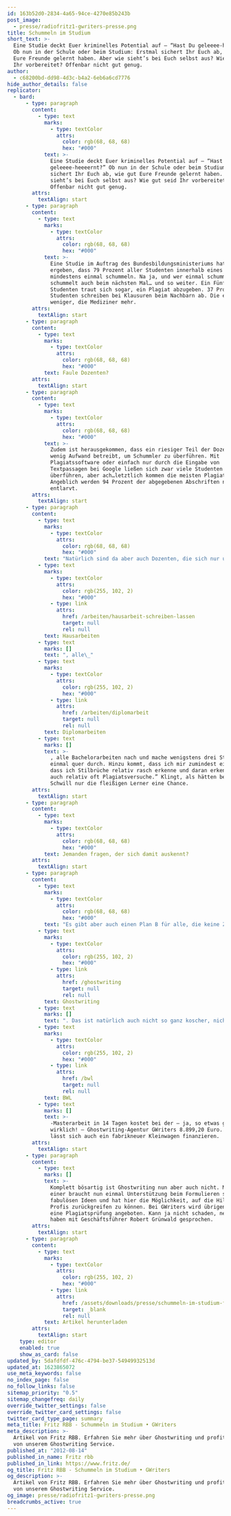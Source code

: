 ```yaml
---
id: 163b52d0-2834-4a65-94ce-4270e85b243b
post_image:
  - presse/radiofritz1-gwriters-presse.png
title: Schummeln im Studium
short_text: >-
  Eine Studie deckt Euer kriminelles Potential auf – “Hast Du geleeee-heeeernt?”
  Ob nun in der Schule oder beim Studium: Erstmal sichert Ihr Euch ab, wie gut
  Eure Freunde gelernt haben. Aber wie sieht’s bei Euch selbst aus? Wie gut seid
  Ihr vorbereitet? Offenbar nicht gut genug.
author:
  - c68200bd-dd98-4d3c-b4a2-6eb6a6cd7776
hide_author_details: false
replicator:
  - bard:
      - type: paragraph
        content:
          - type: text
            marks:
              - type: textColor
                attrs:
                  color: rgb(68, 68, 68)
                  hex: "#000"
            text: >-
              Eine Studie deckt Euer kriminelles Potential auf – “Hast Du
              geleeee-heeeernt?” Ob nun in der Schule oder beim Studium: Erstmal
              sichert Ihr Euch ab, wie gut Eure Freunde gelernt haben. Aber wie
              sieht’s bei Euch selbst aus? Wie gut seid Ihr vorbereitet?
              Offenbar nicht gut genug.
        attrs:
          textAlign: start
      - type: paragraph
        content:
          - type: text
            marks:
              - type: textColor
                attrs:
                  color: rgb(68, 68, 68)
                  hex: "#000"
            text: >-
              Eine Studie im Auftrag des Bundesbildungsministeriums hat nämlich
              ergeben, dass 79 Prozent aller Studenten innerhalb eines Semesters
              mindestens einmal schummeln. Na ja, und wer einmal schummelt,
              schummelt auch beim nächsten Mal… und so weiter. Ein Fünftel aller
              Studenten traut sich sogar, ein Plagiat abzugeben. 37 Prozent der
              Studenten schreiben bei Klausuren beim Nachbarn ab. Die einen
              weniger, die Mediziner mehr.
        attrs:
          textAlign: start
      - type: paragraph
        content:
          - type: text
            marks:
              - type: textColor
                attrs:
                  color: rgb(68, 68, 68)
                  hex: "#000"
            text: Faule Dozenten?
        attrs:
          textAlign: start
      - type: paragraph
        content:
          - type: text
            marks:
              - type: textColor
                attrs:
                  color: rgb(68, 68, 68)
                  hex: "#000"
            text: >-
              Zudem ist herausgekommen, dass ein riesiger Teil der Dozenten nur
              wenig Aufwand betreibt, um Schummler zu überführen. Mit
              Plagiatssoftware oder einfach nur durch die Eingabe von
              Textpassagen bei Google ließen sich zwar viele Studenten
              überführen, aber ach…letztlich kommen die meisten Plagiate durch.
              Angeblich werden 94 Prozent der abgegebenen Abschriften nicht
              entlarvt.
        attrs:
          textAlign: start
      - type: paragraph
        content:
          - type: text
            marks:
              - type: textColor
                attrs:
                  color: rgb(68, 68, 68)
                  hex: "#000"
            text: "Natürlich sind da aber auch Dozenten, die sich nur ungern verhohnepiepeln lassen. Ursula Schwill von der FH Brandenburg gehört auf jeden Fall dazu. Sie meint: “Ich bin grundsätzlich misstrauisch bei allen Studenten. Ich gucke alle\_"
          - type: text
            marks:
              - type: textColor
                attrs:
                  color: rgb(255, 102, 2)
                  hex: "#000"
              - type: link
                attrs:
                  href: /arbeiten/hausarbeit-schreiben-lassen
                  target: null
                  rel: null
            text: Hausarbeiten
          - type: text
            marks: []
            text: ", alle\_"
          - type: text
            marks:
              - type: textColor
                attrs:
                  color: rgb(255, 102, 2)
                  hex: "#000"
              - type: link
                attrs:
                  href: /arbeiten/diplomarbeit
                  target: null
                  rel: null
            text: Diplomarbeiten
          - type: text
            marks: []
            text: >-
              , alle Bachelorarbeiten nach und mache wenigstens drei Stichproben
              einmal quer durch. Hinzu kommt, dass ich mir zumindest einbilde,
              dass ich Stilbrüche relativ rasch erkenne und daran erkennt man
              auch relativ oft Plagiatsversuche.” Klingt, als hätten bei Frau
              Schwill nur die fleißigen Lerner eine Chance.
        attrs:
          textAlign: start
      - type: paragraph
        content:
          - type: text
            marks:
              - type: textColor
                attrs:
                  color: rgb(68, 68, 68)
                  hex: "#000"
            text: Jemanden fragen, der sich damit auskennt?
        attrs:
          textAlign: start
      - type: paragraph
        content:
          - type: text
            marks:
              - type: textColor
                attrs:
                  color: rgb(68, 68, 68)
                  hex: "#000"
            text: "Es gibt aber auch einen Plan B für alle, die keine Zeit, Motivation, Ahnung oder sonst was haben, um eine eigene Arbeit zu schreiben. Die Parole lautet\_"
          - type: text
            marks:
              - type: textColor
                attrs:
                  color: rgb(255, 102, 2)
                  hex: "#000"
              - type: link
                attrs:
                  href: /ghostwriting
                  target: null
                  rel: null
            text: Ghostwriting
          - type: text
            marks: []
            text: ". Das ist natürlich auch nicht so ganz koscher, nicht sehr moralisch und schon gar nicht den Regeln entsprechend. Und auch nicht ganz billig. Eine\_"
          - type: text
            marks:
              - type: textColor
                attrs:
                  color: rgb(255, 102, 2)
                  hex: "#000"
              - type: link
                attrs:
                  href: /bwl
                  target: null
                  rel: null
            text: BWL
          - type: text
            marks: []
            text: >-
              -Masterarbeit in 14 Tagen kostet bei der – ja, so etwas gibt es
              wirklich! – Ghostwriting-Agentur GWriters 8.899,20 Euro. Damit
              lässt sich auch ein fabrikneuer Kleinwagen finanzieren.
        attrs:
          textAlign: start
      - type: paragraph
        content:
          - type: text
            marks: []
            text: >-
              Komplett bösartig ist Ghostwriting nun aber auch nicht. Manch
              einer braucht nun einmal Unterstützung beim Formulieren seiner
              fabulösen Ideen und hat hier die Möglichkeit, auf die Hilfe von
              Profis zurückgreifen zu können. Bei GWriters wird übrigens auch
              eine Plagiatsprüfung angeboten. Kann ja nicht schaden, ne? Wir
              haben mit Geschäftsführer Robert Grünwald gesprochen.
        attrs:
          textAlign: start
      - type: paragraph
        content:
          - type: text
            marks:
              - type: textColor
                attrs:
                  color: rgb(255, 102, 2)
                  hex: "#000"
              - type: link
                attrs:
                  href: /assets/downloads/presse/schummeln-im-studium-fritz-rbb.pdf
                  target: _blank
                  rel: null
            text: Artikel herunterladen
        attrs:
          textAlign: start
    type: editor
    enabled: true
    show_as_card: false
updated_by: 5dafdfdf-476c-4794-be37-54949932513d
updated_at: 1623865072
use_meta_keywords: false
no_index_page: false
no_follow_links: false
sitemap_priority: "0.5"
sitemap_changefreq: daily
override_twitter_settings: false
override_twitter_card_settings: false
twitter_card_type_page: summary
meta_title: Fritz RBB - Schummeln im Studium • GWriters
meta_description: >-
  Artikel von Fritz RBB. Erfahren Sie mehr über Ghostwriting und profitieren Sie
  von unserem Ghostwriting Service.
published_at: "2012-08-14"
published_in_name: Fritz rbb
published_in_link: https://www.fritz.de/
og_title: Fritz RBB - Schummeln im Studium • GWriters
og_description: >-
  Artikel von Fritz RBB. Erfahren Sie mehr über Ghostwriting und profitieren Sie
  von unserem Ghostwriting Service.
og_image: presse/radiofritz1-gwriters-presse.png
breadcrumbs_active: true
---
```

